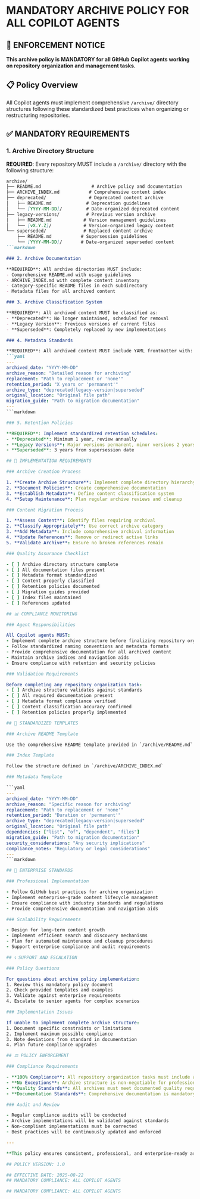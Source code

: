 # MANDATORY ARCHIVE POLICY FOR ALL COPILOT AGENTS

## 🚨 ENFORCEMENT NOTICE

**This archive policy is MANDATORY for all GitHub Copilot agents working on repository organization and management tasks.**

## 📋 Policy Overview

All Copilot agents must implement comprehensive `/archive/` directory structures following these standardized best practices when organizing or restructuring repositories.

## ✅ MANDATORY REQUIREMENTS

### 1. Archive Directory Structure

**REQUIRED**: Every repository MUST include a `/archive/` directory with the following structure:

```markdown
archive/
├── README.md                   # Archive policy and documentation
├── ARCHIVE_INDEX.md           # Comprehensive content index
├── deprecated/                # Deprecated content archive
│   ├── README.md             # Deprecation guidelines
│   └── [YYYY-MM-DD]/         # Date-organized deprecated content
├── legacy-versions/          # Previous version archive
│   ├── README.md            # Version management guidelines
│   └── [vX.Y.Z]/            # Version-organized legacy content
└── superseded/              # Replaced content archive
    ├── README.md           # Supersession guidelines
    └── [YYYY-MM-DD]/       # Date-organized superseded content
```markdown

### 2. Archive Documentation

**REQUIRED**: All archive directories MUST include:
- Comprehensive README.md with usage guidelines
- ARCHIVE_INDEX.md with complete content inventory
- Category-specific README files in each subdirectory
- Metadata files for all archived content

### 3. Archive Classification System

**REQUIRED**: All archived content MUST be classified as:
- **Deprecated**: No longer maintained, scheduled for removal
- **Legacy Version**: Previous versions of current files
- **Superseded**: Completely replaced by new implementations

### 4. Metadata Standards

**REQUIRED**: All archived content MUST include YAML frontmatter with:
```yaml
---
archived_date: "YYYY-MM-DD"
archive_reason: "Detailed reason for archiving"
replacement: "Path to replacement or 'none'"
retention_period: "X years or 'permanent'"
archive_type: "deprecated|legacy-version|superseded"
original_location: "Original file path"
migration_guide: "Path to migration documentation"
---
```markdown

### 5. Retention Policies

**REQUIRED**: Implement standardized retention schedules:
- **Deprecated**: Minimum 1 year, review annually
- **Legacy Versions**: Major versions permanent, minor versions 2 years
- **Superseded**: 3 years from supersession date

## 🔧 IMPLEMENTATION REQUIREMENTS

### Archive Creation Process

1. **Create Archive Structure**: Implement complete directory hierarchy
2. **Document Policies**: Create comprehensive documentation
3. **Establish Metadata**: Define content classification system
4. **Setup Maintenance**: Plan regular archive reviews and cleanup

### Content Migration Process

1. **Assess Content**: Identify files requiring archival
2. **Classify Appropriately**: Use correct archive category
3. **Add Metadata**: Include comprehensive archival information
4. **Update References**: Remove or redirect active links
5. **Validate Archive**: Ensure no broken references remain

### Quality Assurance Checklist

- [ ] Archive directory structure complete
- [ ] All documentation files present
- [ ] Metadata format standardized
- [ ] Content properly classified
- [ ] Retention policies documented
- [ ] Migration guides provided
- [ ] Index files maintained
- [ ] References updated

## 📊 COMPLIANCE MONITORING

### Agent Responsibilities

All Copilot agents MUST:
- Implement complete archive structure before finalizing repository organization
- Follow standardized naming conventions and metadata formats
- Provide comprehensive documentation for all archived content
- Maintain archive indices and navigation aids
- Ensure compliance with retention and security policies

### Validation Requirements

Before completing any repository organization task:
- [ ] Archive structure validates against standards
- [ ] All required documentation present
- [ ] Metadata format compliance verified
- [ ] Content classification accuracy confirmed
- [ ] Retention policies properly implemented

## 🎯 STANDARDIZED TEMPLATES

### Archive README Template

Use the comprehensive README template provided in `/archive/README.md`

### Index Template

Follow the structure defined in `/archive/ARCHIVE_INDEX.md`

### Metadata Template

```yaml
---
archived_date: "YYYY-MM-DD"
archive_reason: "Specific reason for archiving"
replacement: "Path to replacement or 'none'"
retention_period: "Duration or 'permanent'"
archive_type: "deprecated|legacy-version|superseded"
original_location: "Original file path"
dependencies: ["list", "of", "dependent", "files"]
migration_guide: "Path to migration documentation"
security_considerations: "Any security implications"
compliance_notes: "Regulatory or legal considerations"
---
```markdown

## 🚀 ENTERPRISE STANDARDS

### Professional Implementation

- Follow GitHub best practices for archive organization
- Implement enterprise-grade content lifecycle management
- Ensure compliance with industry standards and regulations
- Provide comprehensive documentation and navigation aids

### Scalability Requirements

- Design for long-term content growth
- Implement efficient search and discovery mechanisms
- Plan for automated maintenance and cleanup procedures
- Support enterprise compliance and audit requirements

## 📞 SUPPORT AND ESCALATION

### Policy Questions

For questions about archive policy implementation:
1. Review this mandatory policy document
2. Check provided templates and examples
3. Validate against enterprise requirements
4. Escalate to senior agents for complex scenarios

### Implementation Issues

If unable to implement complete archive structure:
1. Document specific constraints or limitations
2. Implement maximum possible compliance
3. Note deviations from standard in documentation
4. Plan future compliance upgrades

## ⚖️ POLICY ENFORCEMENT

### Compliance Requirements

- **100% Compliance**: All repository organization tasks must include archive implementation
- **No Exceptions**: Archive structure is non-negotiable for professional repositories
- **Quality Standards**: All archives must meet documented quality requirements
- **Documentation Standards**: Comprehensive documentation is mandatory

### Audit and Review

- Regular compliance audits will be conducted
- Archive implementations will be validated against standards
- Non-compliant implementations must be corrected
- Best practices will be continuously updated and enforced

---

**This policy ensures consistent, professional, and enterprise-ready archive implementation across all Copilot agent repository organization tasks. Compliance is mandatory and non-negotiable.**

## POLICY VERSION: 1.0

## EFFECTIVE DATE: 2025-08-22
## MANDATORY COMPLIANCE: ALL COPILOT AGENTS

## MANDATORY COMPLIANCE: ALL COPILOT AGENTS
